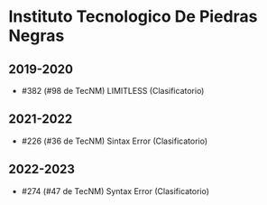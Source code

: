 # Instituto Tecnologico De Piedras Negras

## 2019-2020

- #382 (#98 de TecNM) LIMITLESS (Clasificatorio)

## 2021-2022

- #226 (#36 de TecNM) Sintax Error (Clasificatorio)

## 2022-2023

- #274 (#47 de TecNM) Syntax Error (Clasificatorio)


